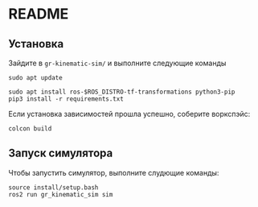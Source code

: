 # README

## Установка

Зайдите в `gr-kinematic-sim/` и выполните следующие команды

```shell
sudo apt update
```

```shell
sudo apt install ros-$ROS_DISTRO-tf-transformations python3-pip
pip3 install -r requirements.txt
```
Если установка зависимостей прошла успешно, соберите воркспэйс:
```shell
colcon build
```

## Запуск симулятора 

Чтобы запустить симулятор, выполните слудющие команды:

```
source install/setup.bash
ros2 run gr_kinematic_sim sim
```
